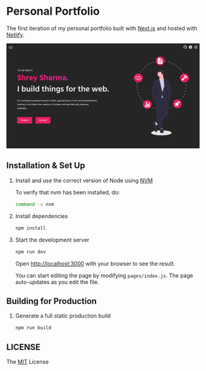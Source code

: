 # Personal Portfolio

The first iteration of my personal portfolio built with [Next.js](https://nextjs.org) and hosted with [Netlify](https://www.netlify.com).

![demo](src/readme_images/demo.png?raw=true)

## Installation & Set Up

1. Install and use the correct version of Node using [NVM](https://github.com/nvm-sh/nvm)

   To verify that nvm has been installed, do:

   ```sh
   command -v nvm
   ```

2. Install dependencies

   ```sh
   npm install
   ```

3. Start the development server

   ```sh
   npm run dev
   ```

   Open [http://localhost:3000](http://localhost:3000) with your browser to see the result.

   You can start editing the page by modifying `pages/index.js`. The page auto-updates as you edit the file.
   
## Building for Production

1. Generate a full static production build

   ```sh
   npm run build
   ```
   
## LICENSE

The [MIT](LICENSE) License
